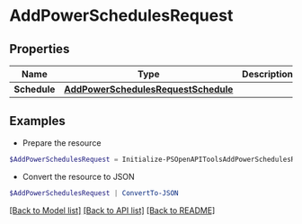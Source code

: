 # AddPowerSchedulesRequest
## Properties

Name | Type | Description | Notes
------------ | ------------- | ------------- | -------------
**Schedule** | [**AddPowerSchedulesRequestSchedule**](AddPowerSchedulesRequestSchedule.md) |  | 

## Examples

- Prepare the resource
```powershell
$AddPowerSchedulesRequest = Initialize-PSOpenAPIToolsAddPowerSchedulesRequest  -Schedule null
```

- Convert the resource to JSON
```powershell
$AddPowerSchedulesRequest | ConvertTo-JSON
```

[[Back to Model list]](../README.md#documentation-for-models) [[Back to API list]](../README.md#documentation-for-api-endpoints) [[Back to README]](../README.md)

